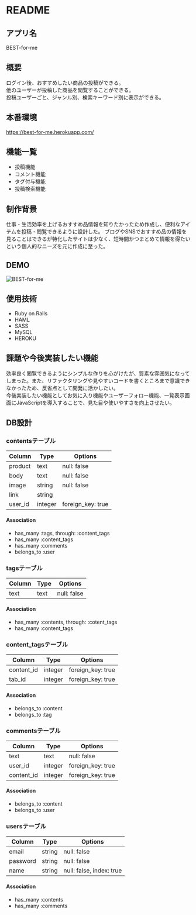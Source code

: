 # README

## アプリ名
BEST-for-me

## 概要
ログイン後、おすすめしたい商品の投稿ができる。  
他のユーザーが投稿した商品を閲覧することができる。  
投稿ユーザーごと、ジャンル別、検索キーワード別に表示ができる。

## 本番環境
https://best-for-me.herokuapp.com/

## 機能一覧
* 投稿機能
* コメント機能
* タグ付与機能
* 投稿検索機能

## 制作背景
仕事・生活効率を上げるおすすめ品情報を知りたかったため作成し、便利なアイテムを投稿・閲覧できるように設計した。
ブログやSNSでおすすめ品の情報を見ることはできるが特化したサイトは少なく、短時間かつまとめて情報を得たいという個人的なニーズを元に作成に至った。

## DEMO
![BEST-for-me](https://user-images.githubusercontent.com/63286009/83207884-2f0d0880-a18f-11ea-9e62-2f74c34db636.jpg)

## 使用技術
* Ruby on Rails
* HAML
* SASS
* MySQL
* HEROKU

## 課題や今後実装したい機能
効率良く閲覧できるようにシンプルな作りを心がけたが、質素な雰囲気になってしまった。また、リファクタリングや見やすいコードを書くところまで意識できなかったため、反省点として開発に活かしたい。  
今後実装したい機能としてお気に入り機能やユーザーフォロー機能、一覧表示画面にJavaScriptを導入することで、見た目や使いやすさを向上させたい。

## DB設計
### contentsテーブル
|Column|Type|Options|
|------|----|-------|
|product|text|null: false|
|body|text|null: false|
|image|string|null: false|
|link|string||
|user_id|integer|foreign_key: true|
#### Association
* has_many :tags, through: :content_tags
* has_many :content_tags
* has_many :comments
* belongs_to :user

### tagsテーブル
|Column|Type|Options|
|------|----|-------|
|text|text|null: false|
#### Association
* has_many :contents, through: :cotent_tags
* has_many :content_tags

### content_tagsテーブル
|Column|Type|Options|
|------|----|-------|
|content_id|integer|foreign_key: true|
|tab_id|integer|foreign_key: true|
#### Association
* belongs_to :content
* belongs_to :tag

### commentsテーブル
|Column|Type|Options|
|------|----|-------|
|text|text|null: false|
|user_id|integer|foreign_key: true|
|content_id|integer|foreign_key: true|
#### Association
* belongs_to :content
* belongs_to :user

### usersテーブル
|Column|Type|Options|
|------|----|-------|
|email|string|null: false|
|password|string|null: false|
|name|string|null: false, index: true|
#### Association
* has_many :contents
* has_many :comments
